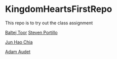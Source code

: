 # KingdomHeartsFirstRepo
This repo is to try out the class assignment

[Baltej Toor](https://github.com/EICPCohort5/KingdomHeartsFirstRepo/blob/main/baltej-toor.md)
[Steven Portillo](https://github.com/EICPCohort5/KingdomHeartsFirstRepo/blob/main/Hello_world_Steven_Portillo.txt)

[Jun Hao Chia](https://github.com/EICPCohort5/KingdomHeartsFirstRepo/blob/main/junhao-chia.md)

[Adam Audet](https://github.com/EICPCohort5/KingdomHeartsFirstRepo/blob/main/adams)
